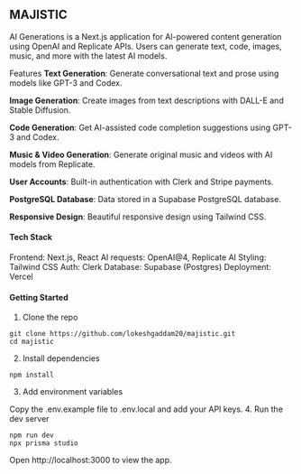 ## MAJISTIC
AI Generations is a Next.js application for AI-powered content generation using OpenAI and Replicate APIs. Users can generate text, code, images, music, and more with the latest AI models.

Features
__Text Generation__: Generate conversational text and prose using models like GPT-3 and Codex.

__Image Generation__: Create images from text descriptions with DALL-E and Stable Diffusion.

__Code Generation__: Get AI-assisted code completion suggestions using GPT-3 and Codex.

__Music & Video Generation__: Generate original music and videos with AI models from Replicate.

__User Accounts__: Built-in authentication with Clerk and Stripe payments.

__PostgreSQL Database__: Data stored in a Supabase PostgreSQL database.

__Responsive Design__: Beautiful responsive design using Tailwind CSS.

#### Tech Stack
Frontend: Next.js, React
AI requests: OpenAI@4, Replicate AI
Styling: Tailwind CSS
Auth: Clerk
Database: Supabase (Postgres)
Deployment: Vercel

#### Getting Started

1. Clone the repo
```
git clone https://github.com/lokeshgaddam20/majistic.git
cd majistic
```
2. Install dependencies
```
npm install
```
3. Add environment variables

Copy the .env.example file to .env.local and add your API keys.
4. Run the dev server
```
npm run dev
npx prisma studio
```
Open http://localhost:3000 to view the app.

